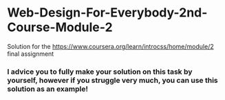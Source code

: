 # Web-Design-For-Everybody-2nd-Course-Module-2
Solution for the https://www.coursera.org/learn/introcss/home/module/2 final assignment
### I advice you to fully make your solution on this task by yourself, however if you struggle very much, you can use this solution as an example!
